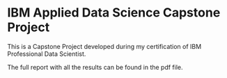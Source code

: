 # IBM Applied Data Science Capstone Project

This is a Capstone Project developed during my certification of IBM Professional Data Scientist. 

The full report with all the results can be found in the pdf file.

